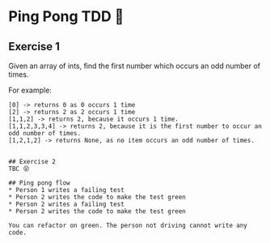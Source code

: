 # Ping Pong TDD 🏓

## Exercise 1
Given an array of ints, find the first number which occurs an odd number of times.

For example:
```
[0] -> returns 0 as 0 occurs 1 time
[2] -> returns 2 as 2 occurs 1 time
[1,1,2] -> returns 2, because it occurs 1 time.
[1,1,2,3,3,4] -> returns 2, because it is the first number to occur an odd number of times.
[1,2,1,2] -> returns None, as no item occurs an odd number of times.


## Exercise 2
TBC 😝

## Ping pong flow
* Person 1 writes a failing test
* Person 2 writes the code to make the test green
* Person 2 writes a failing test
* Person 2 writes the code to make the test green

You can refactor on green. The person not driving cannot write any code.